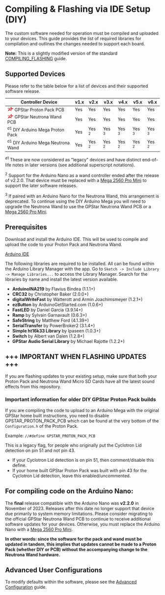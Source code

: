 # Compiling & Flashing via IDE Setup (DIY)

The custom software needed for operation must be compiled and uploaded to your devices. This guide provides the list of required libraries for compilation and outlines the changes needed to support each board.

**Note:** This is a slightly modified version of the standard [COMPILING_FLASHING](COMPILING_FLASHING.md) guide.

## Supported Devices

Please refer to the table below for a list of devices and their supported software release.

| Controller Device | v1.x | v2.x | v3.x | v4.x | v5.x | v6.x |
|-------------------|------|------|------|------|------|------|
| <img src="../images/gpstar_logo.png" width="20"/> GPStar Proton Pack PCB   | Yes | Yes | Yes | Yes | Yes | Yes |
| <img src="../images/gpstar_logo.png" width="20"/> GPStar Neutrona Wand PCB | Yes | Yes | Yes | Yes | Yes | Yes |
| <sup>d1</sup> DIY Arduino Mega Proton Pack   | Yes | Yes <sup>2</sup> | Yes <sup>3</sup> | Yes <sup>3</sup> | Yes <sup>3</sup> | Yes <sup>3</sup> |
| <sup>d1</sup> DIY Arduino Mega Neutrona Wand | Yes | Yes <sup>2</sup> | Yes <sup>2</sup> | Yes <sup>2</sup> | Yes <sup>2</sup> | Yes <sup>2</sup> |

<sup>d1</sup> These are now considered as "legacy" devices and have distinct end-of-life notes in later versions (see additional superscript notations).

<sup>2</sup> Support for the Arduino Nano as a wand controller ended after the release of v2.2.0. That device must be replaced with a [Mega 2560 Pro Mini](https://www.amazon.com/s?k=Mega+2560+PRO+MINI) to support the later software releases.

<sup>3</sup> If paired with an Arduino Nano for the Neutrona Wand, this arrangement is deprecated. To continue using the DIY Arduino Mega you will need to upgrade the Neutrona Wand to use the GPStar Neutrona Wand PCB or a [Mega 2560 Pro Mini](https://www.amazon.com/s?k=Mega+2560+PRO+MINI).

## Prerequisites

Download and install the Arduino IDE. This will be used to compile and upload the code to your Proton Pack and Neutrona Wand.

[Arduino IDE](https://www.arduino.cc/en/software)

The following libraries are required to be installed. All can be found within the Arduino Library Manager with the app. Go to `Sketch -> Include Library -> Manage Libraries...` to access the Library Manager. Search for the libraries by name and install the latest version available.

- **ArduinoINA219** by Flavius Bindea (1.1.1+)
- **CRC32** by Christopher Baker (2.0.0+)
- **digitalWriteFast** by Watterott and Armin Joachimsmeyer (1.2.1+)
- **ezButton** by ArduinoGetStarted.com (1.0.6+)
- **FastLED** by Daniel Garcia (3.9.14+)
- **Ramp** by Sylvain Garnavault (0.6.3+)
- **SafeString** by Matthew Ford (4.1.39+)
- **SerialTransfer** by PowerBroker2 (3.1.4+)
- **Simple ht16k33 Library** by Ipaseen (1.0.3+)
- **Switch** by Albert van Dalen (1.2.8+)
- **GPStar Audio Serial Library** by Michael Rajotte (1.2.2+)

## +++ IMPORTANT WHEN FLASHING UPDATES +++

If you are flashing updates to your existing setup, make sure that both your Proton Pack and Neutrona Wand Micro SD Cards have all the latest sound effects from this repository.

### Important information for older DIY GPStar Proton Pack builds

If you are compiling the code to upload to an Arduino Mega with the original GPStar home built instructions, you need to disable GPSTAR&#95;PROTON&#95;PACK&#95;PCB which can be found at the very bottom of the `Configuration.h` of the Proton Pack.

Example: `//#define GPSTAR_PROTON_PACK_PCB`

This is a legacy flag, for people who originally put the Cyclotron Lid detection on pin 51 and not pin 43.

- If your Cyclotron Lid detection is on pin 51, then comment/disable this define.
- If your home built GPStar Proton Pack was built with pin 43 for the Cyclotron Lid detection, leave this enabled/uncommented.

## For compiling code on the Arduino Nano:

The **final** release compatible with the Arduino Nano was **v2.2.0** in November of 2023. Releases after this date no longer support that device due primarily to system memory limitations. Please consider migrating to the official GPStar Neutrona Wand PCB to continue to receive additional software updates for your devices. Otherwise, you must replace the Arduino Nano with a [Mega 2560 Pro Mini](https://www.amazon.com/s?k=Mega+2560+PRO+MINI).

**In other words: since the software for the pack and wand must be updated in tandem, this implies that updates cannot be made to a Proton Pack (whether DIY or PCB) without the accompanying change to the Neutrona Wand hardware.**

## Advanced User Configurations

To modify defaults within the software, please see the [Advanced Configuration](ADVCONFIG.md) guide.
